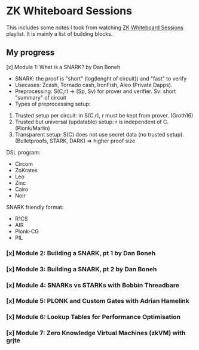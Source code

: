 # ZK Whiteboard Sessions

This includes some notes I took from watching [ZK Whiteboard Sessions](https://www.youtube.com/playlist?list=PLj80z0cJm8QErn3akRcqvxUsyXWC81OGq) playlist. It is mainly a list of building blocks.



## My progress

[x] Module 1: What is a SNARK? by Dan Boneh

- SNARK: the proof is "short" (log(lenght of circuit)) and "fast" to verify
- Usecases: Zcash, Tornado cash, IronFish, Aleo (Private Dapps).
- Preprocessing: S(C,r) -> (Sp, Sv) for prover and verifier. Sv: short "summary" of circuit
- Types of preprocessing setup:
1. Trusted setup per circuit: in S(C,r), r must be kept from prover. (Groth16)
2. Trusted but universal (updatable) setup: r is independent of C. (Plonk/Marlin)
3. Transparent setup: S(C) does not use secret data (no trusted setup). (Bulletproofs, STARK, DARK) => higher proof size

DSL program:
- Circom
- ZoKrates
- Leo
- Zinc
- Cairo
- Noir

SNARK friendly format:
- R1CS
- AIR
- Plonk-CG
- PIL



### [x] Module 2: Building a SNARK, pt 1 by Dan Boneh


### [x] Module 3: Building a SNARK, pt 2 by Dan Boneh


### [x] Module 4: SNARKs vs STARKs with Bobbin Threadbare


### [x] Module 5: PLONK and Custom Gates with Adrian Hamelink


### [x] Module 6: Lookup Tables for Performance Optimisation


### [x] Module 7: Zero Knowledge Virtual Machines (zkVM) with grjte






